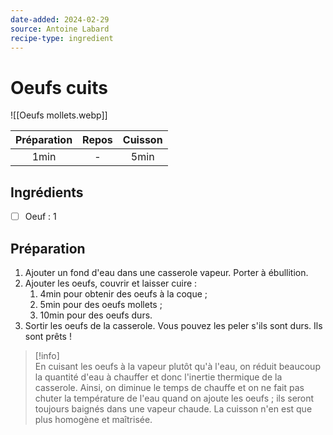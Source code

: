 ```yaml
---
date-added: 2024-02-29
source: Antoine Labard
recipe-type: ingredient
---
```


# Oeufs cuits

![[Oeufs mollets.webp]]

| Préparation | Repos | Cuisson |
|:-----------:|:-----:|:-------:|
|    1min     |   -   |  5min   |

## Ingrédients

- [ ] Oeuf : 1

## Préparation

1. Ajouter un fond d'eau dans une casserole vapeur. Porter à ébullition.
2. Ajouter les oeufs, couvrir et laisser cuire :
	1. 4min pour obtenir des oeufs à la coque ;
	2. 5min pour des oeufs mollets ;
	3. 10min pour des oeufs durs.
3. Sortir les oeufs de la casserole. Vous pouvez les peler s'ils sont durs. Ils sont prêts !

> [!info]  
> En cuisant les oeufs à la vapeur plutôt qu'à l'eau, on réduit beaucoup la quantité d'eau à chauffer et donc l'inertie thermique de la casserole. Ainsi, on diminue le temps de chauffe et on ne fait pas chuter la température de l'eau quand on ajoute les oeufs ; ils seront toujours baignés dans une vapeur chaude. La cuisson n'en est que plus homogène et maîtrisée.
